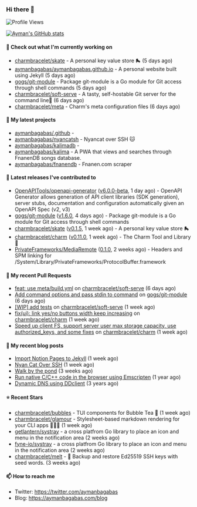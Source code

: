 ### Hi there 👋

![Profile Views](https://komarev.com/ghpvc/?username=aymanbagabas&label=PROFILE+VIEWS)

[![Ayman's GitHub stats](https://github-readme-stats.vercel.app/api?username=aymanbagabas&count_private=true&show_icons=true)](https://github.com/anuraghazra/github-readme-stats)

#### 👷 Check out what I'm currently working on

- [charmbracelet/skate](https://github.com/charmbracelet/skate) - A personal key value store 🛼 (5 days ago)
- [aymanbagabas/aymanbagabas.github.io](https://github.com/aymanbagabas/aymanbagabas.github.io) - A personal website built using Jekyll (5 days ago)
- [gogs/git-module](https://github.com/gogs/git-module) - Package git-module is a Go module for Git access through shell commands (5 days ago)
- [charmbracelet/soft-serve](https://github.com/charmbracelet/soft-serve) - A tasty, self-hostable Git server for the command line🍦 (6 days ago)
- [charmbracelet/meta](https://github.com/charmbracelet/meta) - Charm&#39;s meta configuration files (6 days ago)

#### 🌱 My latest projects

- [aymanbagabas/.github](https://github.com/aymanbagabas/.github) - 
- [aymanbagabas/nyancatsh](https://github.com/aymanbagabas/nyancatsh) - Nyancat over SSH 🐱
- [aymanbagabas/kalimadb](https://github.com/aymanbagabas/kalimadb) - 
- [aymanbagabas/kalima](https://github.com/aymanbagabas/kalima) - A PWA that views and searches through FnanenDB songs database.
- [aymanbagabas/fnanendb](https://github.com/aymanbagabas/fnanendb) - Fnanen.com scraper

#### 🔭 Latest releases I've contributed to

- [OpenAPITools/openapi-generator](https://github.com/OpenAPITools/openapi-generator) ([v6.0.0-beta](https://github.com/OpenAPITools/openapi-generator/releases/tag/v6.0.0-beta), 1 day ago) - OpenAPI Generator allows generation of API client libraries (SDK generation), server stubs, documentation and configuration automatically given an OpenAPI Spec (v2, v3)
- [gogs/git-module](https://github.com/gogs/git-module) ([v1.6.0](https://github.com/gogs/git-module/releases/tag/v1.6.0), 4 days ago) - Package git-module is a Go module for Git access through shell commands
- [charmbracelet/skate](https://github.com/charmbracelet/skate) ([v0.1.5](https://github.com/charmbracelet/skate/releases/tag/v0.1.5), 1 week ago) - A personal key value store 🛼
- [charmbracelet/charm](https://github.com/charmbracelet/charm) ([v0.11.0](https://github.com/charmbracelet/charm/releases/tag/v0.11.0), 1 week ago) - The Charm Tool and Library 🌟
- [PrivateFrameworks/MediaRemote](https://github.com/PrivateFrameworks/MediaRemote) ([0.1.0](https://github.com/PrivateFrameworks/MediaRemote/releases/tag/0.1.0), 2 weeks ago) - Headers and SPM linking for /System/Library/PrivateFrameworks/ProtocolBuffer.framework

#### 🔨 My recent Pull Requests

- [feat: use meta/build.yml](https://github.com/charmbracelet/soft-serve/pull/107) on [charmbracelet/soft-serve](https://github.com/charmbracelet/soft-serve) (6 days ago)
- [Add command options and pass stdin to command](https://github.com/gogs/git-module/pull/74) on [gogs/git-module](https://github.com/gogs/git-module) (6 days ago)
- [[WIP] add tests](https://github.com/charmbracelet/soft-serve/pull/106) on [charmbracelet/soft-serve](https://github.com/charmbracelet/soft-serve) (1 week ago)
- [fix(ui): link yes/no buttons width keep increasing](https://github.com/charmbracelet/charm/pull/103) on [charmbracelet/charm](https://github.com/charmbracelet/charm) (1 week ago)
- [Speed up client FS, support server user max storage capacity, use authorized_keys, and some fixes](https://github.com/charmbracelet/charm/pull/102) on [charmbracelet/charm](https://github.com/charmbracelet/charm) (1 week ago)

#### 📜 My recent blog posts

- [Import Notion Pages to Jekyll](https://aymanbagabas.com/blog/2022/03/29/import-notion-pages-to-jekyll.html) (1 week ago)
- [Nyan Cat Over SSH](https://aymanbagabas.com/blog/2022/03/25/nyan-cat-over-ssh.html) (1 week ago)
- [Walk by the pond](https://aymanbagabas.com/blog/2022/03/10/walk-by-the-pond.html) (3 weeks ago)
- [Run native C/C&#43;&#43; code in the browser using Emscripten](https://aymanbagabas.com/blog/2020/11/18/run-native-c-c&#43;&#43;-code-in-the-browser-using-emscripten.html) (1 year ago)
- [Dynamic DNS using DDclient](https://aymanbagabas.com/blog/2019/02/16/dynamic-dns-using-ddclient.html) (3 years ago)

#### ⭐ Recent Stars

- [charmbracelet/bubbles](https://github.com/charmbracelet/bubbles) - TUI components for Bubble Tea 🍡 (1 week ago)
- [charmbracelet/glamour](https://github.com/charmbracelet/glamour) - Stylesheet-based markdown rendering for your CLI apps 💇🏻‍♀️ (1 week ago)
- [getlantern/systray](https://github.com/getlantern/systray) - a cross platfrom Go library to place an icon and menu in the notification area (2 weeks ago)
- [fyne-io/systray](https://github.com/fyne-io/systray) - a cross platfrom Go library to place an icon and menu in the notification area (2 weeks ago)
- [charmbracelet/melt](https://github.com/charmbracelet/melt) - 🧊 Backup and restore Ed25519 SSH keys with seed words. (3 weeks ago)

#### 📫 How to reach me

- Twitter: https://twitter.com/aymanbagabas
- Blog: https://aymanbagabas.com/blog
